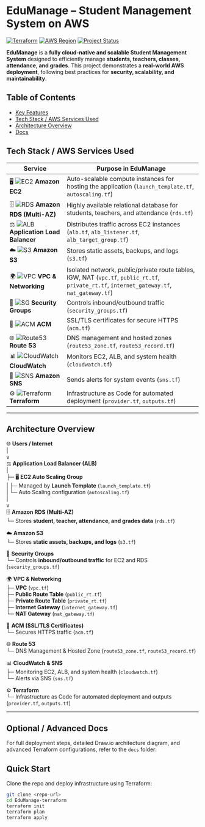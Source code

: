 # EduManage – Student Management System on AWS

[![Terraform](https://img.shields.io/badge/Terraform-v1.5.7-blue)](https://www.terraform.io/)
[![AWS Region](https://img.shields.io/badge/AWS-Asia%20Pacific%20(Mumbai)-orange)](https://aws.amazon.com/)
[![Project Status](https://img.shields.io/badge/Status-Completed-brightgreen)]()

**EduManage** is a **fully cloud-native and scalable Student Management System** designed to efficiently manage **students, teachers, classes, attendance, and grades**. This project demonstrates a **real-world AWS deployment**, following best practices for **security, scalability, and maintainability**.

## Table of Contents
- [Key Features](#key-features)
- [Tech Stack / AWS Services Used](#tech-stack--aws-services-used)
- [Architecture Overview](#architecture-overview)
- [Docs](#optional-advanced-docs)


## Tech Stack / AWS Services Used

| Service | Purpose in EduManage |
|---------|--------------------|
| 🖥️ ![EC2](https://img.shields.io/badge/EC2-Compute-blue) **Amazon EC2** | Auto-scalable compute instances for hosting the application (`launch_template.tf`, `autoscaling.tf`) |
| 🗄️ ![RDS](https://img.shields.io/badge/RDS-Database-orange) **Amazon RDS (Multi-AZ)** | Highly available relational database for students, teachers, and attendance (`rds.tf`) |
| ⚖️ ![ALB](https://img.shields.io/badge/ALB-LoadBalancer-yellow) **Application Load Balancer** | Distributes traffic across EC2 instances (`alb.tf`, `alb_listener.tf`, `alb_target_group.tf`) |
| ☁️ ![S3](https://img.shields.io/badge/S3-Storage-lightblue) **Amazon S3** | Stores static assets, backups, and logs (`s3.tf`) |
| 🌍 ![VPC](https://img.shields.io/badge/VPC-Network-green) **VPC & Networking** | Isolated network, public/private route tables, IGW, NAT (`vpc.tf`, `public_rt.tf`, `private_rt.tf`, `internet_gateway.tf`, `nat_gateway.tf`) |
| 🔐 ![SG](https://img.shields.io/badge/SecurityGroups-Firewall-red) **Security Groups** | Controls inbound/outbound traffic (`security_groups.tf`) |
| 🔑 ![ACM](https://img.shields.io/badge/ACM-Certificate-purple) **ACM** | SSL/TLS certificates for secure HTTPS (`acm.tf`) |
| 🌐 ![Route53](https://img.shields.io/badge/Route53-DNS-blueviolet) **Route 53** | DNS management and hosted zones (`route53_zone.tf`, `route53_record.tf`) |
| 📊 ![CloudWatch](https://img.shields.io/badge/CloudWatch-Monitoring-lightgrey) **CloudWatch** | Monitors EC2, ALB, and system health (`cloudwatch.tf`) |
| 📣 ![SNS](https://img.shields.io/badge/SNS-Notifications-pink) **Amazon SNS** | Sends alerts for system events (`sns.tf`) |
| ⚙️ ![Terraform](https://img.shields.io/badge/Terraform-IaC-lightblue) **Terraform** | Infrastructure as Code for automated deployment (`provider.tf`, `outputs.tf`) |

---

## Architecture Overview

🌐 **Users / Internet**  
   |  
   v  
⚖️ **Application Load Balancer (ALB)**  
   |  
   ├─ 🖥️ **EC2 Auto Scaling Group**  
   |      ├─ Managed by **Launch Template** (`launch_template.tf`)  
   |      └─ Auto Scaling configuration (`autoscaling.tf`)  
   |  
   v  
🗄️ **Amazon RDS (Multi-AZ)**  
   └─ Stores **student, teacher, attendance, and grades data** (`rds.tf`)  

☁️ **Amazon S3**  
   └─ Stores **static assets, backups, and logs** (`s3.tf`)  

🔐 **Security Groups**  
   └─ Controls **inbound/outbound traffic** for EC2 and RDS (`security_groups.tf`)  

🌍 **VPC & Networking**  
   ├─ **VPC** (`vpc.tf`)  
   ├─ **Public Route Table** (`public_rt.tf`)  
   ├─ **Private Route Table** (`private_rt.tf`)  
   ├─ **Internet Gateway** (`internet_gateway.tf`)  
   └─ **NAT Gateway** (`nat_gateway.tf`)  

🔑 **ACM (SSL/TLS Certificates)**  
   └─ Secures HTTPS traffic (`acm.tf`)  

🌐 **Route 53**  
   └─ DNS Management & Hosted Zone (`route53_zone.tf`, `route53_record.tf`)  

📊 **CloudWatch & SNS**  
   ├─ Monitoring EC2, ALB, and system health (`cloudwatch.tf`)  
   └─ Alerts via SNS (`sns.tf`)  

⚙️ **Terraform**  
   └─ Infrastructure as Code for automated deployment and outputs (`provider.tf`, `outputs.tf`)

---

## Optional / Advanced Docs

For full deployment steps, detailed Draw.io architecture diagram, and advanced Terraform configurations, refer to the `docs` folder:


## Quick Start
Clone the repo and deploy infrastructure using Terraform:

```bash
git clone <repo-url>
cd EduManage-terraform
terraform init
terraform plan
terraform apply